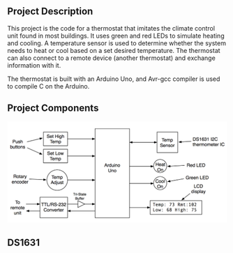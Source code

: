 Project Description
---
This project is the code for a thermostat that imitates the climate control unit found in most buildings. It uses green and red LEDs to simulate heating and cooling. A temperature sensor is used to determine whether the system needs to heat or cool based on a set desired temperature. The thermostat can also connect to a remote device (another thermostat) and exchange information with it.

The thermostat is built with an Arduino Uno, and Avr-gcc compiler is used to compile C on the Arduino.

Project Components
---

![Alt text](/Images/Diagram1.png?raw=true "Project Components")

DS1631
---

